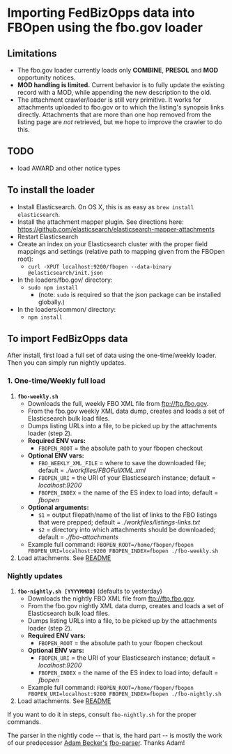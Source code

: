 # Importing FedBizOpps data into FBOpen using the fbo.gov loader

## Limitations
* The fbo.gov loader currently loads only **COMBINE**, **PRESOL** and **MOD** opportunity notices.
* **MOD handling is limited.** Current behavior is to fully update the existing record with a MOD, while appending the new description to the old.
* The attachment crawler/loader is still very primitive. It works for attachments uploaded to fbo.gov or to which the listing's synopsis links directly. Attachments that are more than one hop removed from the listing page are *not* retrieved, but we hope to improve the crawler to do this.

## TODO
* load AWARD and other notice types

## To install the loader
* Install Elasticsearch. On OS X, this is as easy as `brew install elasticsearch`.
* Install the attachment mapper plugin. See directions here: https://github.com/elasticsearch/elasticsearch-mapper-attachments 
* Restart Elasticsearch
* Create an index on your Elasticsearch cluster with the proper field mappings and settings (relative path to mapping given from the FBOpen root):
    * `curl -XPUT localhost:9200/fbopen --data-binary @elasticsearch/init.json`
* In the loaders/fbo.gov/ directory:
	* `sudo npm install`
        * (note: `sudo` is required so that the json package can be installed globally.)
* In the loaders/common/ directory:
    * `npm install`

## To import FedBizOpps data
After install, first load a full set of data using the one-time/weekly loader. Then you can simply run nightly updates.

### 1. One-time/Weekly full load
1. **`fbo-weekly.sh`**
    - Downloads the full, weekly FBO XML file from ftp://ftp.fbo.gov.
    - From the fbo.gov weekly XML data dump, creates and loads a set of Elasticsearch bulk load files.
    - Dumps listing URLs into a file, to be picked up by the attachments loader (step 2).
    - **Required ENV vars:**
        - `FBOPEN_ROOT` = the absolute path to your fbopen checkout
    - **Optional ENV vars:**
        - `FBO_WEEKLY_XML_FILE` = where to save the downloaded file; default = *./workfiles/FBOFullXML.xml*
        - `FBOPEN_URI` = the URI of your Elasticsearch instance; default = *localhost:9200*
        - `FBOPEN_INDEX` = the name of the ES index to load into; default = *fbopen*
    - **Optional arguments:**
        - `$1` = output filepath/name of the list of links to the FBO listings that were prepped; default = *./workfiles/listings-links.txt*
        - `$2` = directory into which attachments should be downloaded; default = *./fbo-attachments*
    - Example full command: `FBOPEN_ROOT=/home/fbopen/fbopen FBOPEN_URI=localhost:9200 FBOPEN_INDEX=fbopen ./fbo-weekly.sh`
2. Load attachments. See [README](../attachments/README.md)
	
### Nightly updates

1. **`fbo-nightly.sh [YYYYMMDD]`** (defaults to yesterday)
    - Downloads the nightly FBO XML file from ftp://ftp.fbo.gov.
    - From the fbo.gov nightly XML data dump, creates and loads a set of Elasticsearch bulk load files.
    - Dumps listing URLs into a file, to be picked up by the attachments loader (step 2).
    - **Required ENV vars:**
        - `FBOPEN_ROOT` = the absolute path to your fbopen checkout
    - **Optional ENV vars:**
        - `FBOPEN_URI` = the URI of your Elasticsearch instance; default = *localhost:9200*
        - `FBOPEN_INDEX` = the name of the ES index to load into; default = *fbopen*
    - Example full command: `FBOPEN_ROOT=/home/fbopen/fbopen FBOPEN_URI=localhost:9200 FBOPEN_INDEX=fbopen ./fbo-nightly.sh`
2. Load attachments. See [README](../attachments/README.md)
	
If you want to do it in steps, consult `fbo-nightly.sh` for the proper commands.

The parser in the nightly code -- that is, the hard part -- is mostly the work of our predecessor [Adam Becker's](https://github.com/adamjacobbecker/) [fbo-parser](https://github.com/presidential-innovation-fellows/fbo-parser). Thanks Adam!
